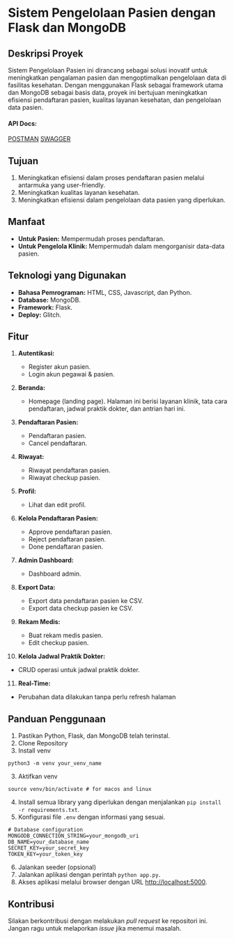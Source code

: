 # Sistem Pengelolaan Pasien dengan Flask dan MongoDB

## Deskripsi Proyek

Sistem Pengelolaan Pasien ini dirancang sebagai solusi inovatif untuk meningkatkan pengalaman pasien dan mengoptimalkan pengelolaan data di fasilitas kesehatan. Dengan menggunakan Flask sebagai framework utama dan MongoDB sebagai basis data, proyek ini bertujuan meningkatkan efisiensi pendaftaran pasien, kualitas layanan kesehatan, dan pengelolaan data pasien.

#### API Docs:

[POSTMAN](https://documenter.getpostman.com/view/24748798/2s9YkuaeTS)
[SWAGGER](https://klinik-google.glitch.me/apidocs)

## Tujuan

1. Meningkatkan efisiensi dalam proses pendaftaran pasien melalui antarmuka yang user-friendly.
2. Meningkatkan kualitas layanan kesehatan.
3. Meningkatkan efisiensi dalam pengelolaan data pasien yang diperlukan.

## Manfaat

- **Untuk Pasien:** Mempermudah proses pendaftaran.
- **Untuk Pengelola Klinik:** Mempermudah dalam mengorganisir data-data pasien.

## Teknologi yang Digunakan

- **Bahasa Pemrograman:** HTML, CSS, Javascript, dan Python.
- **Database:** MongoDB.
- **Framework:** Flask.
- **Deploy:** Glitch.

## Fitur

1. **Autentikasi:**

   - Register akun pasien.
   - Login akun pegawai & pasien.

2. **Beranda:**

   - Homepage (landing page).
     Halaman ini berisi layanan klinik, tata cara pendaftaran, jadwal praktik dokter, dan antrian hari ini.

3. **Pendaftaran Pasien:**

   - Pendaftaran pasien.
   - Cancel pendaftaran.

4. **Riwayat:**

   - Riwayat pendaftaran pasien.
   - Riwayat checkup pasien.

5. **Profil:**

   - Lihat dan edit profil.

6. **Kelola Pendaftaran Pasien:**

   - Approve pendaftaran pasien.
   - Reject pendaftaran pasien.
   - Done pendaftaran pasien.

7. **Admin Dashboard:**

   - Dashboard admin.

8. **Export Data:**

   - Export data pendaftaran pasien ke CSV.
   - Export data checkup pasien ke CSV.

9. **Rekam Medis:**

   - Buat rekam medis pasien.
   - Edit checkup pasien.

10. **Kelola Jadwal Praktik Dokter:**
   - CRUD operasi untuk jadwal praktik dokter.

11. **Real-Time:**
   - Perubahan data dilakukan tanpa perlu refresh halaman

## Panduan Penggunaan

1. Pastikan Python, Flask, dan MongoDB telah terinstal.
2. Clone Repository
3. Install venv

```
python3 -m venv your_venv_name
```

3. Aktifkan venv

```
source venv/bin/activate # for macos and linux
```

4. Install semua library yang diperlukan dengan menjalankan `pip install -r requirements.txt`.
5. Konfigurasi file `.env` dengan informasi yang sesuai.

```
# Database configuration
MONGODB_CONNECTION_STRING=your_mongodb_uri
DB_NAME=your_database_name
SECRET_KEY=your_secret_key
TOKEN_KEY=your_token_key
```

6. Jalankan seeder (opsional)
7. Jalankan aplikasi dengan perintah `python app.py`.
8. Akses aplikasi melalui browser dengan URL [http://localhost:5000](http://localhost:5000).

## Kontribusi

Silakan berkontribusi dengan melakukan _pull request_ ke repositori ini. Jangan ragu untuk melaporkan _issue_ jika menemui masalah.
